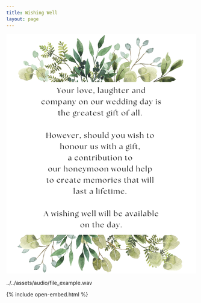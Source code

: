 ```yaml
---
title: Wishing Well
layout: page
---
```


![Wishing Well](/assets/img/wishingwell.png)

../../assets/audio/file_example.wav

{% include open-embed.html %}
